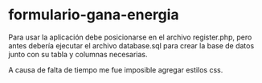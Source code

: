 # formulario-gana-energia

Para usar la aplicación debe posicionarse en el archivo register.php, pero antes debería ejecutar el archivo database.sql para crear la base de datos junto con su tabla y columnas necesarias.

A causa de falta de tiempo me fue imposible agregar estilos css.
